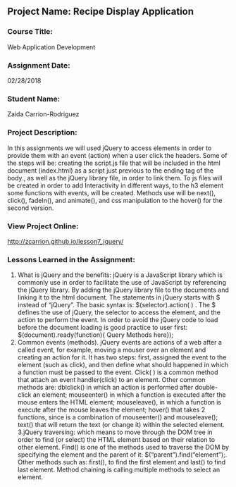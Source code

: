 ## Project Name:  Recipe Display Application

### Course Title:
Web Application Development

### Assignment Date:  
02/28/2018

### Student Name:  
Zaida Carrion-Rodriguez

### Project Description:
In this assignments we will used jQuery to access elements in order to provide them with an event (action) when a user click the headers.  Some of the steps will be: creating the script.js file that will be included in the html document (index.html) as a script just previous to the ending tag of the body., as well as the jQuery library file, in order to link them.  To js files will be created in order to add Interactivity in different ways, to the h3 element some functions with events, will be created. Methods use will be next(), click(), fadeIn(), and animate(), and css manipulation to the hover() for the second version.

### View Project Online:
http://zcarrion.github.io/lesson7_jquery/

### Lessons Learned in the Assignment:
1. What is jQuery and the benefits: jQuery is a JavaScript library which is commonly use in order to facilitate the use of JavaScript by referencing the jQuery library.  By adding the jQuery library file to the documents and linking it to the html document.  The statements in jQuery starts with $ instead of “jQuery”.   The basic syntax is:  $(selector).action( )  . The $ defines the use of jQuery, the selector to access the element, and the action to perform the event.  In order to avoid the jQuery code to load before the document loading is good practice to user first:  $(document).ready(function){ Query Methods here});
2. Common events (methods).  jQuery events are actions of a web after a called event, for example, moving a mouser over an element and creating an action for it.  It has two steps:  first, assigned the event to the element (such as click), and then define what should happened in which a function must be passed to the event.  Click( ) is a common method that attach an event handler(click) to an element. Other common methods are:  dblclick() in which an action is performed after double-click an element; mouseenter() in which a function is executed after the mouse enters the HTML element; mouseleave(), in which a function is execute after the mouse leaves the element; hover() that takes 2 functions, since is a combination of mouseenter() and mouseleave(); text() that will return the text (or change it) within the selected element.    
3.jQuery traversing: which means to move through the DOM tree in order to find (or select) the HTML element based on their relation to other element.  Find() is one of the methods used to traverse the DOM by specifying the element and the parent of it: $(“parent”).find(“element”);.  Other methods such as:  first(), to find the first element and last() to find last element.  Method chaining is calling multiple methods to select an element. 

